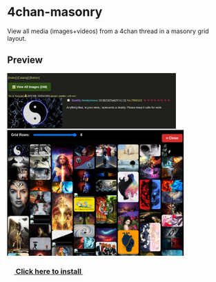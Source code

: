 # 4chan-masonry
View all media (images+videos) from a 4chan thread in a masonry grid layout.

## Preview
<img src="preview/preview1.png" width="391" height="129">

<img src="preview/preview2.png" width="409" height="292">

### [<img src="preview/4chan-masonry.ico" width="16" height="16"> Click here to install <img src="preview/4chan-masonry.ico" width="16" height="16">](https://github.com/0000xFFFF/4chan-masonry/raw/refs/heads/master/4chan-masonry.user.js)
